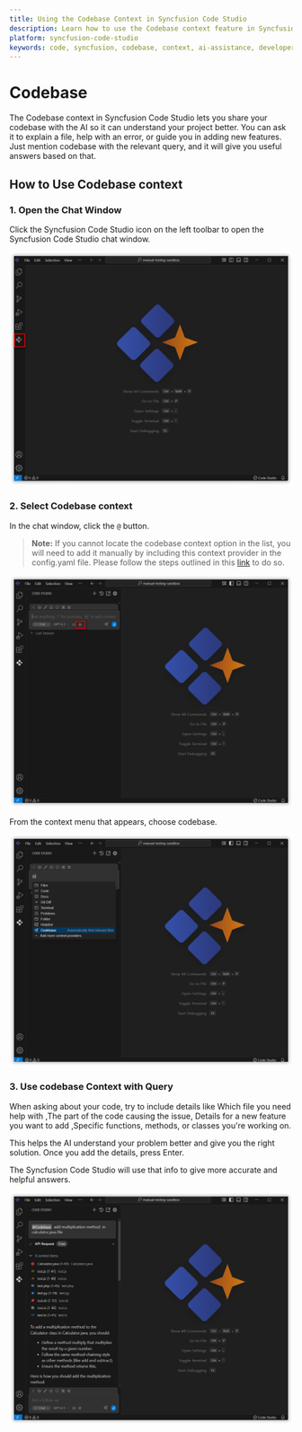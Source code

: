 ```yaml
---
title: Using the Codebase Context in Syncfusion Code Studio
description: Learn how to use the Codebase context feature in Syncfusion Code Studio to get AI assistance tailored to your project codebase.
platform: syncfusion-code-studio
keywords: code, syncfusion, codebase, context, ai-assistance, developer-tools, feature-help, bug-fix
---
```


# Codebase

The Codebase context in Syncfusion Code Studio lets you share your codebase with the AI so it can understand your project better. You can ask it to explain a file, help with an error, or guide you in adding new features. Just mention codebase with the relevant query, and it will give you useful answers based on that.



## How to Use Codebase context

### 1. Open the Chat Window

Click the Syncfusion Code Studio icon on the left toolbar to open the Syncfusion Code Studio chat window.

<img src="../feature-images/open-chat.png" alt="open chat"  />


### 2. Select Codebase context

In the chat window, click the `@` button.

> **Note:** If you cannot locate the codebase context option in the list, you will need to add it manually by including this context provider in the config.yaml file. Please follow the steps outlined in this [link](/code-studio/features/context-providers/add-more-contextproviders/how-to-configure-more-contextproviders) to do so.

<img src="../feature-images/click-context.png" alt="Click context menu"  />

From the context menu that appears, choose codebase.


<img src="../feature-images/codebase-opencontext.png" alt="open context" />



### 3. Use codebase Context with Query

When asking about your code, try to include details like Which file you need help with ,The part of the code causing the issue, Details for a new feature you want to add ,Specific functions, methods, or classes you're working on. 

This helps the AI understand your problem better and give you the right solution. Once you add the details, press Enter.

The Syncfusion Code Studio will use that info to give more accurate and helpful answers.

<img src="../feature-images/codebase-output.png" alt="Codebase response" />
